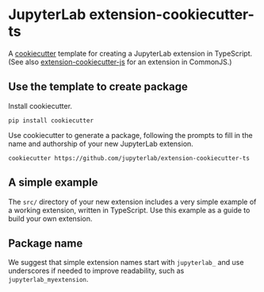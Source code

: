 # JupyterLab extension-cookiecutter-ts

A [cookiecutter](https://github.com/audreyr/cookiecutter) template for creating
a JupyterLab extension in TypeScript. (See also
[extension-cookiecutter-js](https://github.com/jupyterlab/extension-cookiecutter-js)
for an extension in CommonJS.)

## Use the template to create package

Install cookiecutter.

```
pip install cookiecutter
```

Use cookiecutter to generate a package, following the prompts to fill in the name and authorship of your new JupyterLab extension.

```
cookiecutter https://github.com/jupyterlab/extension-cookiecutter-ts
```

## A simple example

The ``src/`` directory of your new extension includes a very simple example of a working extension, written in TypeScript. Use this example as a guide to build your own extension.

## Package name

We suggest that simple extension names start with `jupyterlab_` and use underscores if needed to improve readability, such as `jupyterlab_myextension`.
